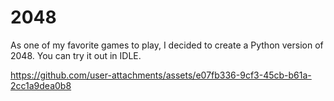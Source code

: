 # 2048

As one of my favorite games to play, I decided to create a Python version of 2048. You can try it out in IDLE.

https://github.com/user-attachments/assets/e07fb336-9cf3-45cb-b61a-2cc1a9dea0b8
